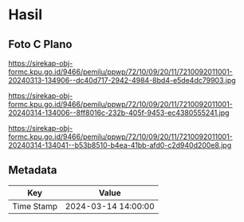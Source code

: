 # Hasil

## Foto C Plano

https://sirekap-obj-formc.kpu.go.id/9466/pemilu/ppwp/72/10/09/20/11/7210092011001-20240313-134906--dc40d717-2942-4984-8bd4-e5de4dc79903.jpg

https://sirekap-obj-formc.kpu.go.id/9466/pemilu/ppwp/72/10/09/20/11/7210092011001-20240314-134006--8ff8016c-232b-405f-9453-ec4380555241.jpg

https://sirekap-obj-formc.kpu.go.id/9466/pemilu/ppwp/72/10/09/20/11/7210092011001-20240314-134041--b53b8510-b4ea-41bb-afd0-c2d940d200e8.jpg


## Metadata

| Key        | Value               |
| ---------- | ------------------- |
| Time Stamp | 2024-03-14 14:00:00 |



